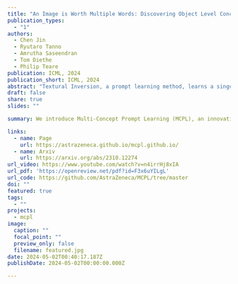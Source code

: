 ```yaml
---
title: "An Image is Worth Multiple Words: Discovering Object Level Concepts using Multi-Concept Prompt Learning"
publication_types:
  - "1"
authors:
  - Chen Jin
  - Ryutaro Tanno
  - Amrutha Saseendran
  - Tom Diethe
  - Philip Teare
publication: ICML, 2024
publication_short: ICML, 2024
abstract: "Textural Inversion, a prompt learning method, learns a singular text embedding for a new 'word' to represent image style and appearance, allowing it to be integrated into natural language sentences to generate novel synthesised images. However, identifying multiple unknown object-level concepts within one scene remains a complex challenge. While recent methods have resorted to cropping or masking individual images to learn multiple concepts, these techniques often require prior knowledge of new concepts and are labour intensive. To address this challenge, we introduce Multi-Concept Prompt Learning (MCPL), where multiple unknown 'words' are simultaneously learned from a single sentence-image pair, without any imagery annotations. To enhance the accuracy of word-concept correlation and refine attention mask boundaries, we propose three regularisation techniques: Attention Masking, Prompts Contrastive Loss, and Bind Adjective. Extensive quantitative comparisons with both real-world categories and biomedical images demonstrate that our method can learn new semantically disentangled concepts. Our approach emphasises learning solely from textual embeddings, using less than 10% of the storage space compared to others."
draft: false
share: true
slides: ""

summary: We introduce Multi-Concept Prompt Learning (MCPL), an innovative approach in textural inversion, focusing on mask-free learning multiple object-level concepts simultaneously from a single sentence-image pair.

links:
  - name: Page
    url: https://astrazeneca.github.io/mcpl.github.io/
  - name: Arxiv
    url: https://arxiv.org/abs/2310.12274
url_video: https://www.youtube.com/watch?v=n4irrHj8xIA
url_pdf: 'https://openreview.net/pdf?id=F3x6uYILgL'
url_code: https://github.com/AstraZeneca/MCPL/tree/master
doi: ""
featured: true
tags:
  - ""
projects:
  - mcpl
image:
  caption: ""
  focal_point: ""
  preview_only: false
  filename: featured.jpg
date: 2024-05-02T00:40:17.187Z
publishDate: 2024-05-02T00:00:00.000Z

---
```


<!-- {{% callout note %}}
Click the *Cite* button above to demo the feature to enable visitors to import publication metadata into their reference management software.
{{% /callout %}}

{{% callout note %}}
Create your slides in Markdown - click the *Slides* button to check out the example.
{{% /callout %}} -->

<!-- Supplementary notes can be added here, including [code, math, and images](https://wowchemy.com/docs/writing-markdown-latex/). -->

